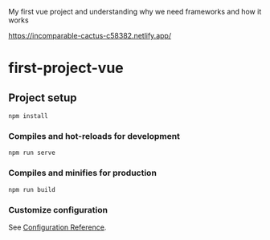 My first vue project and understanding why we need frameworks and how it works

https://incomparable-cactus-c58382.netlify.app/

# first-project-vue

## Project setup
```
npm install
```

### Compiles and hot-reloads for development
```
npm run serve
```

### Compiles and minifies for production
```
npm run build
```

### Customize configuration
See [Configuration Reference](https://cli.vuejs.org/config/).
